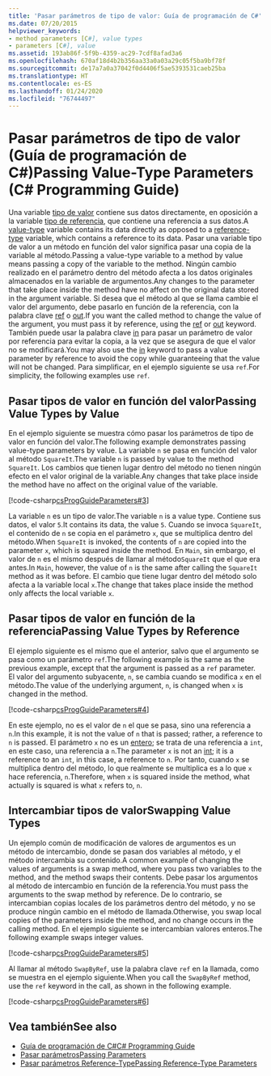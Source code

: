 ```yaml
---
title: 'Pasar parámetros de tipo de valor: Guía de programación de C#'
ms.date: 07/20/2015
helpviewer_keywords:
- method parameters [C#], value types
- parameters [C#], value
ms.assetid: 193ab86f-5f9b-4359-ac29-7cdf8afad3a6
ms.openlocfilehash: 670af18d4b2b356aa33a0a03a29c05f5ba9bf78f
ms.sourcegitcommit: de17a7a0a37042f0d4406f5ae5393531caeb25ba
ms.translationtype: HT
ms.contentlocale: es-ES
ms.lasthandoff: 01/24/2020
ms.locfileid: "76744497"
---
```

# <a name="passing-value-type-parameters-c-programming-guide"></a><span data-ttu-id="bc428-102">Pasar parámetros de tipo de valor (Guía de programación de C#)</span><span class="sxs-lookup"><span data-stu-id="bc428-102">Passing Value-Type Parameters (C# Programming Guide)</span></span>
<span data-ttu-id="bc428-103">Una variable [tipo de valor](../../language-reference/builtin-types/value-types.md) contiene sus datos directamente, en oposición a la variable [tipo de referencia](../../language-reference/keywords/reference-types.md), que contiene una referencia a sus datos.</span><span class="sxs-lookup"><span data-stu-id="bc428-103">A [value-type](../../language-reference/builtin-types/value-types.md) variable contains its data directly as opposed to a [reference-type](../../language-reference/keywords/reference-types.md) variable, which contains a reference to its data.</span></span> <span data-ttu-id="bc428-104">Pasar una variable tipo de valor a un método en función del valor significa pasar una copia de la variable al método.</span><span class="sxs-lookup"><span data-stu-id="bc428-104">Passing a value-type variable to a method by value means passing a copy of the variable to the method.</span></span> <span data-ttu-id="bc428-105">Ningún cambio realizado en el parámetro dentro del método afecta a los datos originales almacenados en la variable de argumentos.</span><span class="sxs-lookup"><span data-stu-id="bc428-105">Any changes to the parameter that take place inside the method have no affect on the original data stored in the argument variable.</span></span> <span data-ttu-id="bc428-106">Si desea que el método al que se llama cambie el valor del argumento, debe pasarlo en función de la referencia, con la palabra clave [ref](../../language-reference/keywords/ref.md) o [out](../../language-reference/keywords/out-parameter-modifier.md).</span><span class="sxs-lookup"><span data-stu-id="bc428-106">If you want the called method to change the value of the argument, you must pass it by reference, using the [ref](../../language-reference/keywords/ref.md) or [out](../../language-reference/keywords/out-parameter-modifier.md) keyword.</span></span> <span data-ttu-id="bc428-107">También puede usar la palabra clave [in](../../language-reference/keywords/in-parameter-modifier.md) para pasar un parámetro de valor por referencia para evitar la copia, a la vez que se asegura de que el valor no se modificará.</span><span class="sxs-lookup"><span data-stu-id="bc428-107">You may also use the [in](../../language-reference/keywords/in-parameter-modifier.md) keyword to pass a value parameter by reference to avoid the copy while guaranteeing that the value will not be changed.</span></span> <span data-ttu-id="bc428-108">Para simplificar, en el ejemplo siguiente se usa `ref`.</span><span class="sxs-lookup"><span data-stu-id="bc428-108">For simplicity, the following examples use `ref`.</span></span>  
  
## <a name="passing-value-types-by-value"></a><span data-ttu-id="bc428-109">Pasar tipos de valor en función del valor</span><span class="sxs-lookup"><span data-stu-id="bc428-109">Passing Value Types by Value</span></span>  
 <span data-ttu-id="bc428-110">En el ejemplo siguiente se muestra cómo pasar los parámetros de tipo de valor en función del valor.</span><span class="sxs-lookup"><span data-stu-id="bc428-110">The following example demonstrates passing value-type parameters by value.</span></span> <span data-ttu-id="bc428-111">La variable `n` se pasa en función del valor al método `SquareIt`.</span><span class="sxs-lookup"><span data-stu-id="bc428-111">The variable `n` is passed by value to the method `SquareIt`.</span></span> <span data-ttu-id="bc428-112">Los cambios que tienen lugar dentro del método no tienen ningún efecto en el valor original de la variable.</span><span class="sxs-lookup"><span data-stu-id="bc428-112">Any changes that take place inside the method have no affect on the original value of the variable.</span></span>  
  
 [!code-csharp[csProgGuideParameters#3](~/samples/snippets/csharp/VS_Snippets_VBCSharp/csProgGuideParameters/CS/Parameters.cs#3)]  
  
 <span data-ttu-id="bc428-113">La variable `n` es un tipo de valor.</span><span class="sxs-lookup"><span data-stu-id="bc428-113">The variable `n` is a value type.</span></span> <span data-ttu-id="bc428-114">Contiene sus datos, el valor `5`.</span><span class="sxs-lookup"><span data-stu-id="bc428-114">It contains its data, the value `5`.</span></span> <span data-ttu-id="bc428-115">Cuando se invoca `SquareIt`, el contenido de `n` se copia en el parámetro `x`, que se multiplica dentro del método.</span><span class="sxs-lookup"><span data-stu-id="bc428-115">When `SquareIt` is invoked, the contents of `n` are copied into the parameter `x`, which is squared inside the method.</span></span> <span data-ttu-id="bc428-116">En `Main`, sin embargo, el valor de `n` es el mismo después de llamar al método`SquareIt` que el que era antes.</span><span class="sxs-lookup"><span data-stu-id="bc428-116">In `Main`, however, the value of `n` is the same after calling the `SquareIt` method as it was before.</span></span> <span data-ttu-id="bc428-117">El cambio que tiene lugar dentro del método solo afecta a la variable local `x`.</span><span class="sxs-lookup"><span data-stu-id="bc428-117">The change that takes place inside the method only affects the local variable `x`.</span></span>  
  
## <a name="passing-value-types-by-reference"></a><span data-ttu-id="bc428-118">Pasar tipos de valor en función de la referencia</span><span class="sxs-lookup"><span data-stu-id="bc428-118">Passing Value Types by Reference</span></span>  
 <span data-ttu-id="bc428-119">El ejemplo siguiente es el mismo que el anterior, salvo que el argumento se pasa como un parámetro `ref`.</span><span class="sxs-lookup"><span data-stu-id="bc428-119">The following example is the same as the previous example, except that the argument is passed as a `ref` parameter.</span></span> <span data-ttu-id="bc428-120">El valor del argumento subyacente, `n`, se cambia cuando se modifica `x` en el método.</span><span class="sxs-lookup"><span data-stu-id="bc428-120">The value of the underlying argument, `n`, is changed when `x` is changed in the method.</span></span>  
  
 [!code-csharp[csProgGuideParameters#4](~/samples/snippets/csharp/VS_Snippets_VBCSharp/csProgGuideParameters/CS/Parameters.cs#4)]  
  
 <span data-ttu-id="bc428-121">En este ejemplo, no es el valor de `n` el que se pasa, sino una referencia a `n`.</span><span class="sxs-lookup"><span data-stu-id="bc428-121">In this example, it is not the value of `n` that is passed; rather, a reference to `n` is passed.</span></span> <span data-ttu-id="bc428-122">El parámetro `x` no es un [entero](../../language-reference/builtin-types/integral-numeric-types.md); se trata de una referencia a `int`, en este caso, una referencia a `n`.</span><span class="sxs-lookup"><span data-stu-id="bc428-122">The parameter `x` is not an [int](../../language-reference/builtin-types/integral-numeric-types.md); it is a reference to an `int`, in this case, a reference to `n`.</span></span> <span data-ttu-id="bc428-123">Por tanto, cuando `x` se multiplica dentro del método, lo que realmente se multiplica es a lo que `x` hace referencia, `n`.</span><span class="sxs-lookup"><span data-stu-id="bc428-123">Therefore, when `x` is squared inside the method, what actually is squared is what `x` refers to, `n`.</span></span>  
  
## <a name="swapping-value-types"></a><span data-ttu-id="bc428-124">Intercambiar tipos de valor</span><span class="sxs-lookup"><span data-stu-id="bc428-124">Swapping Value Types</span></span>  
 <span data-ttu-id="bc428-125">Un ejemplo común de modificación de valores de argumentos es un método de intercambio, donde se pasan dos variables al método, y el método intercambia su contenido.</span><span class="sxs-lookup"><span data-stu-id="bc428-125">A common example of changing the values of arguments is a swap method, where you pass two variables to the method, and the method swaps their contents.</span></span> <span data-ttu-id="bc428-126">Debe pasar los argumentos al método de intercambio en función de la referencia.</span><span class="sxs-lookup"><span data-stu-id="bc428-126">You must pass the arguments to the swap method by reference.</span></span> <span data-ttu-id="bc428-127">De lo contrario, se intercambian copias locales de los parámetros dentro del método, y no se produce ningún cambio en el método de llamada.</span><span class="sxs-lookup"><span data-stu-id="bc428-127">Otherwise, you swap local copies of the parameters inside the method, and no change occurs in the calling method.</span></span> <span data-ttu-id="bc428-128">En el ejemplo siguiente se intercambian valores enteros.</span><span class="sxs-lookup"><span data-stu-id="bc428-128">The following example swaps integer values.</span></span>  
  
 [!code-csharp[csProgGuideParameters#5](~/samples/snippets/csharp/VS_Snippets_VBCSharp/csProgGuideParameters/CS/Parameters.cs#5)]  
  
 <span data-ttu-id="bc428-129">Al llamar al método `SwapByRef`, use la palabra clave `ref` en la llamada, como se muestra en el ejemplo siguiente.</span><span class="sxs-lookup"><span data-stu-id="bc428-129">When you call the `SwapByRef` method, use the `ref` keyword in the call, as shown in the following example.</span></span>  
  
 [!code-csharp[csProgGuideParameters#6](~/samples/snippets/csharp/VS_Snippets_VBCSharp/csProgGuideParameters/CS/Parameters.cs#6)]  
  
## <a name="see-also"></a><span data-ttu-id="bc428-130">Vea también</span><span class="sxs-lookup"><span data-stu-id="bc428-130">See also</span></span>

- [<span data-ttu-id="bc428-131">Guía de programación de C#</span><span class="sxs-lookup"><span data-stu-id="bc428-131">C# Programming Guide</span></span>](../index.md)
- [<span data-ttu-id="bc428-132">Pasar parámetros</span><span class="sxs-lookup"><span data-stu-id="bc428-132">Passing Parameters</span></span>](./passing-parameters.md)
- [<span data-ttu-id="bc428-133">Pasar parámetros Reference-Type</span><span class="sxs-lookup"><span data-stu-id="bc428-133">Passing Reference-Type Parameters</span></span>](./passing-reference-type-parameters.md)
